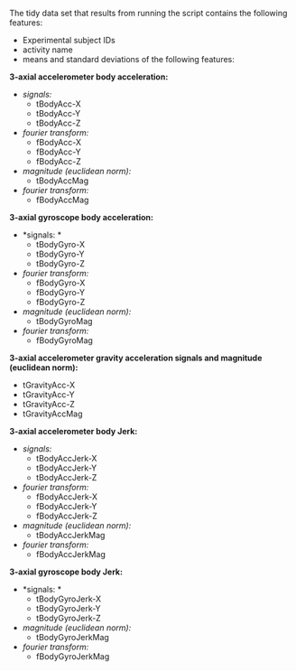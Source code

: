 The tidy data set that results from running the script contains the following features:
- Experimental subject IDs
- activity name
- means and standard deviations of the following features:

**3-axial accelerometer body acceleration:**

* *signals:* 
  - tBodyAcc-X
  - tBodyAcc-Y
  - tBodyAcc-Z
* *fourier transform:*
  - fBodyAcc-X
  - fBodyAcc-Y
  - fBodyAcc-Z
* *magnitude (euclidean norm):*
  - tBodyAccMag
* *fourier transform:*
  - fBodyAccMag


**3-axial gyroscope body acceleration:**
* *signals: *
  - tBodyGyro-X
  - tBodyGyro-Y
  - tBodyGyro-Z
* *fourier transform:*
  - fBodyGyro-X
  - fBodyGyro-Y
  - fBodyGyro-Z
* *magnitude (euclidean norm):*
  - tBodyGyroMag
* *fourier transform:*
  - fBodyGyroMag

**3-axial accelerometer gravity acceleration signals and magnitude (euclidean norm):**
  - tGravityAcc-X
  - tGravityAcc-Y
  - tGravityAcc-Z
  - tGravityAccMag

**3-axial accelerometer body Jerk:**
* *signals:*
  - tBodyAccJerk-X
  - tBodyAccJerk-Y
  - tBodyAccJerk-Z
* *fourier transform:*
  - fBodyAccJerk-X
  - fBodyAccJerk-Y
  - fBodyAccJerk-Z
* *magnitude (euclidean norm):*
  - tBodyAccJerkMag
* *fourier transform:*
  - fBodyAccJerkMag

**3-axial gyroscope body Jerk:**
* *signals: *
  - tBodyGyroJerk-X
  - tBodyGyroJerk-Y
  - tBodyGyroJerk-Z
* *magnitude (euclidean norm):*
  - tBodyGyroJerkMag
* *fourier transform:*
  - fBodyGyroJerkMag